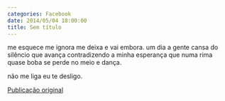 ```yaml
---
categories: Facebook
date: 2014/05/04 18:00:00
title: Sem título
---
```


me esquece
me ignora
me deixa
e vai embora.
um dia a gente cansa
do silêncio que avança
contradizendo a minha esperança
que numa rima quase boba
se perde no meio e dança.

não me liga
eu te desligo.

[Publicação original](https://www.facebook.com/permalink.php?story_fbid=1419552898315074&id=1418031755133855)
